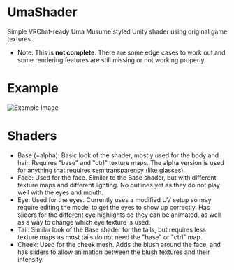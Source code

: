 # UmaShader
Simple VRChat-ready Uma Musume styled Unity shader using original game textures

* Note: This is **not complete**. There are some edge cases to work out and some rendering features are still missing or not working properly.

# Example
![Example Image](https://user-images.githubusercontent.com/4298508/174686400-4ac30a78-9c23-40c0-975c-cba5626f5a3e.png)

# Shaders

- Base (+alpha): Basic look of the shader, mostly used for the body and hair. Requires "base" and "ctrl" texture maps. The alpha version is used for anything that requires semitransparency (like glasses).
- Face: Used for the face. Similar to the Base shader, but with different texture maps and different lighting. No outlines yet as they do not play well with the eyes and mouth.
- Eye: Used for the eyes. Currently uses a modified UV setup so may require editing the model to get the eyes to show up correctly. Has sliders for the different eye highlights so they can be animated, as well as a way to change which eye texture is used.
- Tail: Similar look of the Base shader for the tails, but requires less texture maps as most tails do not need the "base" or "ctrl" map.
- Cheek: Used for the cheek mesh. Adds the blush around the face, and has sliders to allow animation between the blush textures and their intensity. 
